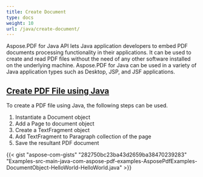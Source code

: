 ```yaml
---
title: Create Document
type: docs
weight: 10
url: /java/create-document/
---
```


Aspose.PDF for Java API lets Java application developers to embed PDF documents processing functionality in their applications. It can be used to create and read PDF files without the need of any other software installed on the underlying machine. Aspose.PDF for Java can be used in a variety of Java application types such as Desktop, JSP, and JSF applications.
## <ins>**Create PDF File using Java**
To create a PDF file using Java, the following steps can be used.

1. Instantiate a Document object
1. Add a Page to document object
1. Create a TextFragment object
1. Add TextFragment to Paragraph collection of the page
1. Save the resultant PDF document

{{< gist "aspose-com-gists" "282750bc23ba43d2659ba38470239283" "Examples-src-main-java-com-aspose-pdf-examples-AsposePdfExamples-DocumentObject-HelloWorld-HelloWorld.java" >}}



